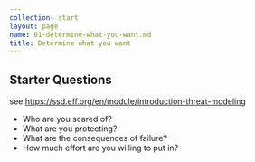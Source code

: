 ```yaml
---
collection: start
layout: page
name: 01-determine-what-you-want.md
title: Determine what you want
---
```


## Starter Questions

see https://ssd.eff.org/en/module/introduction-threat-modeling

* Who are you scared of?
* What are you protecting?
* What are the consequences of failure?
* How much effort are you willing to put in?
